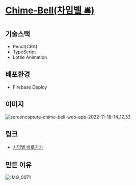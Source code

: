 # [Chime-Bell(차임벨 🛎)](http://chime-bell.web.app)


## 기술스택
  
- React(CRA)
- TypeScript
- Lottie Animation
  
## 배포환경

- Firebase Deploy

## 이미지

![screencapture-chime-bell-web-app-2022-11-18-14_17_33](https://user-images.githubusercontent.com/38034518/202625583-0cd39955-97fd-4ae0-a0ab-830d5de53c94.png)

## 링크
  
- [차임벨 바로가기](http://chime-bell.web.app)

## 만든 이유

![IMG_0071](https://user-images.githubusercontent.com/38034518/202624418-9f004ac6-8ad3-460d-8a33-8baf6020739f.JPG)



